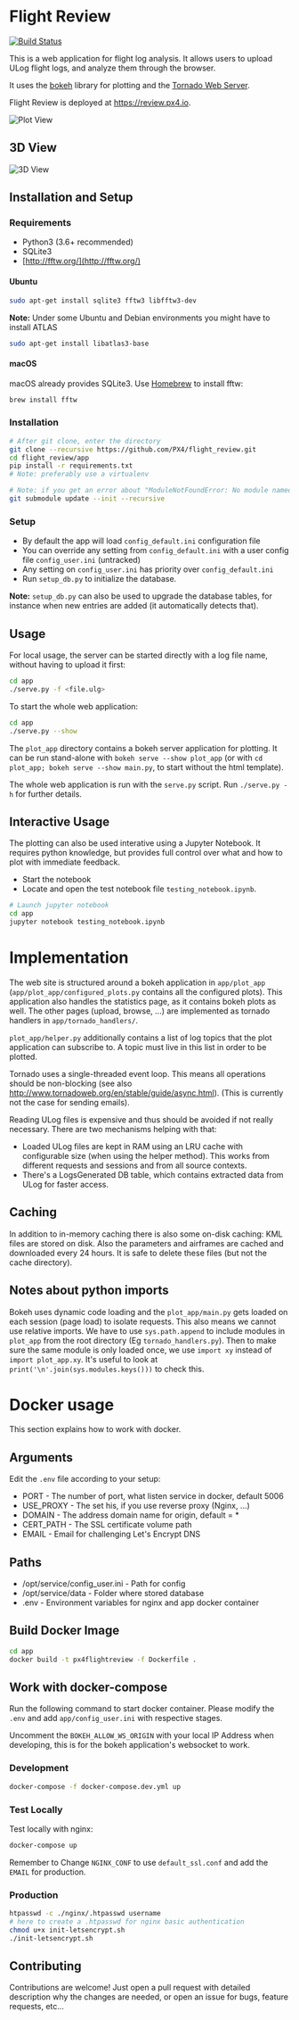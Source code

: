 # Flight Review

[![Build Status](https://travis-ci.org/PX4/flight_review.svg?branch=master)](https://travis-ci.org/PX4/flight_review)

This is a web application for flight log analysis. It allows users to upload
ULog flight logs, and analyze them through the browser.

It uses the [bokeh](http://bokeh.pydata.org) library for plotting and the
[Tornado Web Server](http://www.tornadoweb.org).

Flight Review is deployed at https://review.px4.io.

![Plot View](screenshots/plot_view.png)

## 3D View
![3D View](screenshots/3d_view.gif)


## Installation and Setup

### Requirements

- Python3 (3.6+ recommended)
- SQLite3
- [http://fftw.org/](http://fftw.org/)

#### Ubuntu

```bash
sudo apt-get install sqlite3 fftw3 libfftw3-dev
```

**Note:** Under some Ubuntu and Debian environments you might have to
install ATLAS

```bash
sudo apt-get install libatlas3-base
```

#### macOS

macOS already provides SQLite3.
Use [Homebrew](https://brew.sh) to install fftw:

```bash
brew install fftw
```

### Installation

```bash
# After git clone, enter the directory
git clone --recursive https://github.com/PX4/flight_review.git
cd flight_review/app
pip install -r requirements.txt
# Note: preferably use a virtualenv

# Note: if you get an error about "ModuleNotFoundError: No module named 'libevents_parse'" update submodules
git submodule update --init --recursive
```

### Setup

- By default the app will load `config_default.ini` configuration file
- You can override any setting from `config_default.ini` with a user config file
  `config_user.ini` (untracked)
- Any setting on `config_user.ini` has priority over
  `config_default.ini`
- Run `setup_db.py` to initialize the database.

**Note:** `setup_db.py` can also be used to upgrade the database tables, for
  instance when new entries are added (it automatically detects that).

## Usage

For local usage, the server can be started directly with a log file name,
without having to upload it first:

```bash
cd app
./serve.py -f <file.ulg>
```

To start the whole web application:
```bash
cd app
./serve.py --show
```

The `plot_app` directory contains a bokeh server application for plotting. It
can be run stand-alone with `bokeh serve --show plot_app` (or with `cd plot_app;
bokeh serve --show main.py`, to start without the html template).

The whole web application is run with the `serve.py` script. Run `./serve.py -h`
for further details.

## Interactive Usage
The plotting can also be used interative using a Jupyter Notebook. It
requires python knowledge, but provides full control over what and how to plot
with immediate feedback.

- Start the notebook
- Locate and open the test notebook file `testing_notebook.ipynb`.

```bash
# Launch jupyter notebook
cd app
jupyter notebook testing_notebook.ipynb
```

# Implementation
The web site is structured around a bokeh application in `app/plot_app`
(`app/plot_app/configured_plots.py` contains all the configured plots). This
application also handles the statistics page, as it contains bokeh plots as
well. The other pages (upload, browse, ...) are implemented as tornado handlers
in `app/tornado_handlers/`.

`plot_app/helper.py` additionally contains a list of log topics that the plot
application can subscribe to. A topic must live in this list in order to be
plotted.

Tornado uses a single-threaded event loop. This means all operations should be
non-blocking (see also http://www.tornadoweb.org/en/stable/guide/async.html).
(This is currently not the case for sending emails).

Reading ULog files is expensive and thus should be avoided if not really
necessary. There are two mechanisms helping with that:
- Loaded ULog files are kept in RAM using an LRU cache with configurable size
  (when using the helper method). This works from different requests and
  sessions and from all source contexts.
- There's a LogsGenerated DB table, which contains extracted data from ULog
  for faster access.

## Caching
In addition to in-memory caching there is also some on-disk caching: KML files
are stored on disk. Also the parameters and airframes are cached and downloaded
every 24 hours. It is safe to delete these files (but not the cache directory).

## Notes about python imports
Bokeh uses dynamic code loading and the `plot_app/main.py` gets loaded on each
session (page load) to isolate requests. This also means we cannot use relative
imports. We have to use `sys.path.append` to include modules in `plot_app` from
the root directory (Eg `tornado_handlers.py`). Then to make sure the same module
is only loaded once, we use `import xy` instead of `import plot_app.xy`.
It's useful to look at `print('\n'.join(sys.modules.keys()))` to check this.

# Docker usage

This section explains how to work with docker.

## Arguments

Edit the `.env` file according to your setup:

- PORT - The number of port, what listen service in docker, default 5006
- USE_PROXY - The set his, if you use reverse proxy (Nginx, ...)
- DOMAIN - The address domain name for origin, default = *
- CERT_PATH - The SSL certificate volume path
- EMAIL - Email for challenging Let's Encrypt DNS

## Paths

- /opt/service/config_user.ini - Path for config
- /opt/service/data - Folder where stored database
- .env - Environment variables for nginx and app docker container

## Build Docker Image

```bash
cd app
docker build -t px4flightreview -f Dockerfile .
```

## Work with docker-compose
Run the following command to start docker container.
Please modify the `.env` and add `app/config_user.ini` with respective stages.

Uncomment the `BOKEH_ALLOW_WS_ORIGIN` with your local IP Address when
developing, this is for the bokeh application's websocket to work.

### Development
```bash
docker-compose -f docker-compose.dev.yml up
```

### Test Locally
Test locally with nginx:

```bash
docker-compose up
```

Remember to Change `NGINX_CONF` to use `default_ssl.conf` and add the `EMAIL`
for production.

### Production
```bash
htpasswd -c ./nginx/.htpasswd username
# here to create a .htpasswd for nginx basic authentication
chmod u+x init-letsencrypt.sh
./init-letsencrypt.sh
```

## Contributing
Contributions are welcome! Just open a pull request with detailed description
why the changes are needed, or open an issue for bugs, feature requests, etc...
